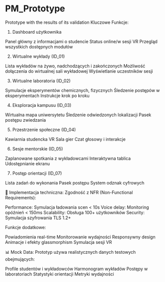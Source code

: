 # PM_Prototype
Prototype with the results of its validation
Kluczowe Funkcje:
1. Dashboard użytkownika

Panel główny z informacjami o studencie
Status online/w sesji VR
Przegląd wszystkich dostępnych modułów

2. Wirtualne wykłady (ID_01)

Lista wykładów na żywo, nadchodzących i zakończonych
Możliwość dołączenia do wirtualnej sali wykładowej
Wyświetlanie uczestników sesji

3. Wirtualne laboratoria (ID_02)

Symulacje eksperymentów chemicznych, fizycznych
Śledzenie postępów w eksperymentach
Instrukcje krok po kroku

4. Eksploracja kampusu (ID_03)

Wirtualna mapa uniwersytetu
Śledzenie odwiedzonych lokalizacji
Pasek postępu zwiedzania

5. Przestrzenie społeczne (ID_04)

Kawiarnia studencka VR
Sala gier
Czat głosowy i interakcje

6. Sesje mentorskie (ID_05)

Zaplanowane spotkania z wykładowcami
Interaktywna tablica
Udostępnianie ekranu

7. Postęp orientacji (ID_07)

Lista zadań do wykonania
Pasek postępu
System odznak cyfrowych

🔧 Implementacja techniczna:
Zgodność z NFR (Non-Functional Requirements):

Performance: Symulacja ładowania scen < 10s
Voice delay: Monitoring opóźnień < 150ms
Scalability: Obsługa 100+ użytkowników
Security: Symulacja szyfrowania TLS 1.2+

Funkcje dodatkowe:

Powiadomienia real-time
Monitorowanie wydajności
Responsywny design
Animacje i efekty glassmorphism
Symulacja sesji VR

📊 Mock Data:
Prototyp używa realistycznych danych testowych obejmujących:

Profile studentów i wykładowców
Harmonogram wykładów
Postępy w laboratoriach
Statystyki orientacji
Metryki wydajności
